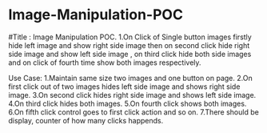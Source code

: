 # Image-Manipulation-POC

#Title : Image  Manipulation POC.
1.On  Click of Single button  images firstly hide left image and show right side image then on second click hide right side image and show left side image , on third click hide both side images and on click of fourth time show both images respectively.


Use Case:
1.Maintain same size two images and one button on page.
2.On first click out of two images hides left side image and shows right side image.
3.On second click hides right side image and shows left side image.
4.On third click hides both images.
5.On fourth click shows both images.
6.On fifth click control goes to first click action and so on.
7.There should be display, counter of how many clicks happends.
